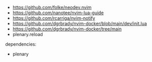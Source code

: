 - https://github.com/folke/neodev.nvim
- https://github.com/nanotee/nvim-lua-guide
- https://github.com/rcarriga/nvim-notify
- https://github.com/dgrbrady/nvim-docker/blob/main/dev/init.lua
- https://github.com/dgrbrady/nvim-docker/tree/main
- plenary.reload

dependencies:
  - plenary
